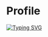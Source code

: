 # Profile

[![Typing SVG](https://readme-typing-svg.herokuapp.com/?lines=First+line+of+text;Second+line+of+text)](https://git.io/typing-svg)
